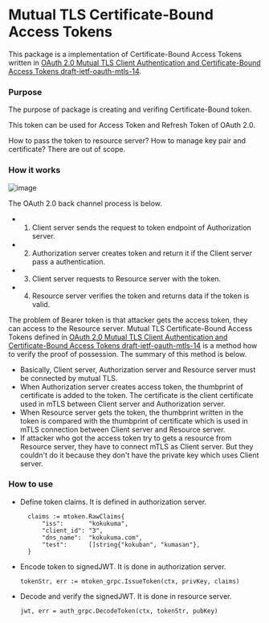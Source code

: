 # Mutual TLS Certificate-Bound Access Tokens

This package is a implementation of Certificate-Bound Access Tokens written in [OAuth 2.0 Mutual TLS Client Authentication and Certificate-Bound Access Tokens draft-ietf-oauth-mtls-14](https://tools.ietf.org/html/draft-ietf-oauth-mtls-14).

### Purpose

The purpose of package is creating and verifing Certificate-Bound token.

This token can be used for Access Token and Refresh Token of OAuth 2.0.

How to pass the token to resource server? How to manage key pair and certificate? There are out of scope.

### How it works

![image](https://user-images.githubusercontent.com/1120995/66738957-a022d880-eeaa-11e9-8d39-339a11d667d9.png)

The OAuth 2.0 back channel process is below.

+ 1. Client server sends the request to token endpoint of Authorization server.
+ 2. Authorization server creates token and return it if the Client server pass a authentication.
+ 3. Client server requests to Resource server with the token.
+ 4. Resource server verifies the token and returns data if the token is valid.

The problem of Bearer token is that attacker gets the access token, they can access to the Resource server. Mutual TLS Certificate-Bound Access Tokens defined in [OAuth 2.0 Mutual TLS Client Authentication and Certificate-Bound Access Tokens draft-ietf-oauth-mtls-14](https://tools.ietf.org/html/draft-ietf-oauth-mtls-14) is a method how to verify the proof of possession. The summary of this method is below.

+ Basically, Client server, Authorization server and Resource server must be connected by mutual TLS.
+ When Authorization server creates access token, the thumbprint of certificate is added to the token. The certificate is the client certificate used in mTLS between Client server and Authorization server.
+ When Resource server gets the token, the thumbprint written in the token is compared with the thumbprint of certificate which is used in mTLS connection between Client server and Resource server.
+ If attacker who got the access token try to gets a resource from Resource server, they have to connect mTLS as Client server. But they couldn't do it because they don't have the private key which uses Client server.


### How to use
+ Define token claims. It is defined in authorization server.
  ```
	claims := mtoken.RawClaims{
		"iss":       "kokukuma",
		"client_id": "3",
		"dns_name":  "kokukuma.com",
		"test":      []string{"kokuban", "kumasan"},
	}
  ```

+ Encode token to signedJWT. It is done in authorization server.
  ```
  tokenStr, err := mtoken_grpc.IssueToken(ctx, privKey, claims)
  ```

+ Decode and verify the signedJWT. It is done in resource server.
  ```
  jwt, err = auth_grpc.DecodeToken(ctx, tokenStr, pubKey)
  ```

